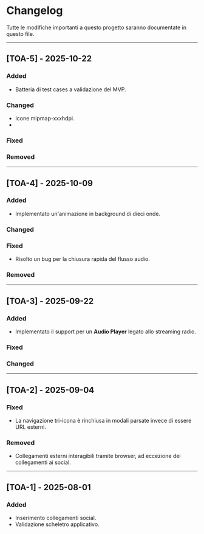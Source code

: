 # Changelog

Tutte le modifiche importanti a questo progetto saranno documentate in questo file.

---

## [TOA-5] - 2025-10-22

### Added
- Batteria di test cases a validazione del MVP.

### Changed
- Icone mipmap-xxxhdpi.
- 
### Fixed

### Removed

---

## [TOA-4] - 2025-10-09

### Added
- Implementato un'animazione in background di dieci onde.

### Changed

### Fixed
- Risolto un bug per la chiusura rapida del flusso audio.

### Removed

---

## [TOA-3] - 2025-09-22

### Added
- Implementato il support per un **Audio Player** legato allo streaming radio.

### Fixed

### Changed

---

## [TOA-2] - 2025-09-04

### Fixed
- La navigazione tri-icona è rinchiusa in modali parsate invece di essere URL esterni.
  
### Removed
- Collegamenti esterni interagibili tramite browser, ad eccezione dei collegamenti ai social.
  
---

## [TOA-1] - 2025-08-01

### Added
- Inserimento collegamenti social.
- Validazione scheletro applicativo.
